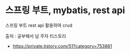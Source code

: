 # 스프링 부트, mybatis, rest api
스프링 부트 rest api 활용하여 crud


출처 : 공부해서 남 주자 티스토리
- https://private.tistory.com/51?category=753861
